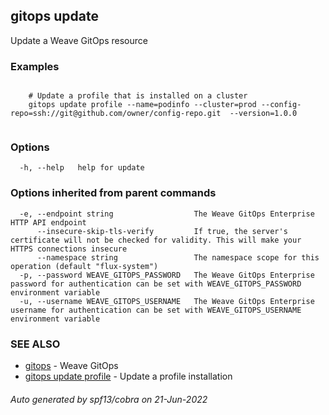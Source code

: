 ## gitops update

Update a Weave GitOps resource

### Examples

```

	# Update a profile that is installed on a cluster
	gitops update profile --name=podinfo --cluster=prod --config-repo=ssh://git@github.com/owner/config-repo.git  --version=1.0.0
		
```

### Options

```
  -h, --help   help for update
```

### Options inherited from parent commands

```
  -e, --endpoint string                  The Weave GitOps Enterprise HTTP API endpoint
      --insecure-skip-tls-verify         If true, the server's certificate will not be checked for validity. This will make your HTTPS connections insecure
      --namespace string                 The namespace scope for this operation (default "flux-system")
  -p, --password WEAVE_GITOPS_PASSWORD   The Weave GitOps Enterprise password for authentication can be set with WEAVE_GITOPS_PASSWORD environment variable
  -u, --username WEAVE_GITOPS_USERNAME   The Weave GitOps Enterprise username for authentication can be set with WEAVE_GITOPS_USERNAME environment variable
```

### SEE ALSO

* [gitops](gitops.md)	 - Weave GitOps
* [gitops update profile](gitops_update_profile.md)	 - Update a profile installation

###### Auto generated by spf13/cobra on 21-Jun-2022
